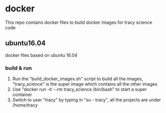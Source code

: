 # docker 

This repo contains docker files to build docker images for tracy science code

## ubuntu16.04
docker files based on ubuntu 16.04

### build & run 
1. Run the "build_docker_images.sh" script to build all the images, "tracy_science" is the super image which contains all the other images
2. Use "docker run -it --rm tracy_science /bin/bash" to start a super container
3. Switch to user "tracy" by typing in "su - tracy", all the projects are under /home/tracy
 

